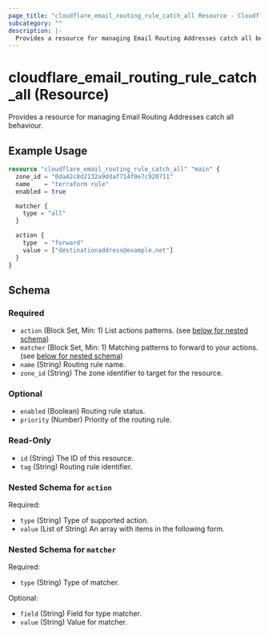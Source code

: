 ```yaml
---
page_title: "cloudflare_email_routing_rule_catch_all Resource - Cloudflare"
subcategory: ""
description: |-
  Provides a resource for managing Email Routing Addresses catch all behaviour.
---
```


# cloudflare_email_routing_rule_catch_all (Resource)

Provides a resource for managing Email Routing Addresses catch all behaviour.

## Example Usage

```terraform
resource "cloudflare_email_routing_rule_catch_all" "main" {
  zone_id = "0da42c8d2132a9ddaf714f9e7c920711"
  name    = "terraform rule"
  enabled = true

  matcher {
    type = "all"
  }

  action {
    type  = "forward"
    value = ["destinationaddress@example.net"]
  }
}
```


<!-- schema generated by tfplugindocs -->
## Schema

### Required

- `action` (Block Set, Min: 1) List actions patterns. (see [below for nested schema](#nestedblock--action))
- `matcher` (Block Set, Min: 1) Matching patterns to forward to your actions. (see [below for nested schema](#nestedblock--matcher))
- `name` (String) Routing rule name.
- `zone_id` (String) The zone identifier to target for the resource.

### Optional

- `enabled` (Boolean) Routing rule status.
- `priority` (Number) Priority of the routing rule.

### Read-Only

- `id` (String) The ID of this resource.
- `tag` (String) Routing rule identifier.

<a id="nestedblock--action"></a>
### Nested Schema for `action`

Required:

- `type` (String) Type of supported action.
- `value` (List of String) An array with items in the following form.


<a id="nestedblock--matcher"></a>
### Nested Schema for `matcher`

Required:

- `type` (String) Type of matcher.

Optional:

- `field` (String) Field for type matcher.
- `value` (String) Value for matcher.
